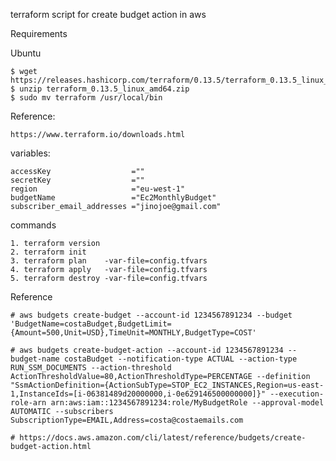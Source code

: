 terraform script for create budget action in aws

Requirements

Ubuntu

    $ wget https://releases.hashicorp.com/terraform/0.13.5/terraform_0.13.5_linux_amd64.zip
    $ unzip terraform_0.13.5_linux_amd64.zip
    $ sudo mv terraform /usr/local/bin

Reference: 
        
    https://www.terraform.io/downloads.html

variables:

    accessKey                  =""
    secretKey                  =""
    region                     ="eu-west-1"
    budgetName                 ="Ec2MonthlyBudget"
    subscriber_email_addresses ="jinojoe@gmail.com"

commands

    1. terraform version
    2. terraform init
    3. terraform plan    -var-file=config.tfvars
    4. terraform apply   -var-file=config.tfvars
    5. terraform destroy -var-file=config.tfvars


Reference

    # aws budgets create-budget --account-id 1234567891234 --budget 'BudgetName=costaBudget,BudgetLimit={Amount=500,Unit=USD},TimeUnit=MONTHLY,BudgetType=COST'
    
    # aws budgets create-budget-action --account-id 1234567891234 --budget-name costaBudget --notification-type ACTUAL --action-type RUN_SSM_DOCUMENTS --action-threshold ActionThresholdValue=80,ActionThresholdType=PERCENTAGE --definition "SsmActionDefinition={ActionSubType=STOP_EC2_INSTANCES,Region=us-east-1,InstanceIds=[i-06381489d20000000,i-0e629146500000000]}" --execution-role-arn arn:aws:iam::1234567891234:role/MyBudgetRole --approval-model AUTOMATIC --subscribers SubscriptionType=EMAIL,Address=costa@costaemails.com 
    
    # https://docs.aws.amazon.com/cli/latest/reference/budgets/create-budget-action.html